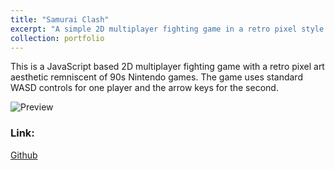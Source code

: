 ```yaml
---
title: "Samurai Clash"
excerpt: "A simple 2D multiplayer fighting game in a retro pixel style."
collection: portfolio
---
```


This is a JavaScript based 2D multiplayer fighting game with a retro pixel art aesthetic remniscent of 90s Nintendo games. The game uses standard WASD controls for one player and the arrow keys for the second.

![Preview](/images/samurai.gif  "samurai-clash-preview")

### Link: 
[Github](https://github.com/kohlivrinda/samurai-clash)
